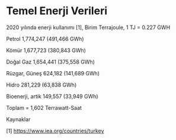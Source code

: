 # Temel Enerji Verileri

2020 yılında enerji kullanımı [1], Birim Terrajoule, 1 TJ = 0.227 GWH

Petrol 1,774,247 (491,466 GWh)

Kömür 1,677,723 (380,843 GWh)

Doğal Gaz 1,654,441 (375,558 GWh)

Rüzgar, Güneş 624,182 (141,689 GWh)

Hidro 281,229 (63,838 GWh)

Bioenerji, artik 149,557 (33,949 GWh)

Toplam = 1,602 Terrawatt-Saat




Kaynaklar

[1] https://www.iea.org/countries/turkey



